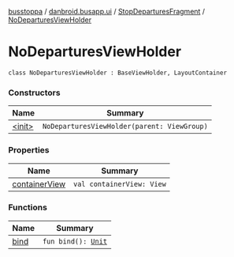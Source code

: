 [busstoppa](../../../index.md) / [danbroid.busapp.ui](../../index.md) / [StopDeparturesFragment](../index.md) / [NoDeparturesViewHolder](./index.md)

# NoDeparturesViewHolder

`class NoDeparturesViewHolder : BaseViewHolder, LayoutContainer`

### Constructors

| Name | Summary |
|---|---|
| [&lt;init&gt;](-init-.md) | `NoDeparturesViewHolder(parent: ViewGroup)` |

### Properties

| Name | Summary |
|---|---|
| [containerView](container-view.md) | `val containerView: View` |

### Functions

| Name | Summary |
|---|---|
| [bind](bind.md) | `fun bind(): `[`Unit`](https://kotlinlang.org/api/latest/jvm/stdlib/kotlin/-unit/index.html) |
